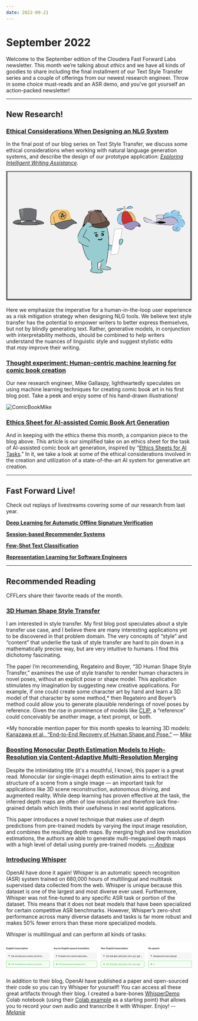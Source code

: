 ```yaml
---
date: 2022-09-21
---
```


# September 2022

Welcome to the September edition of the Cloudera Fast Forward Labs newsletter. This month we’re talking about *ethics* and we have all kinds of goodies to share including the final installment of our Text Style Transfer series and a couple of offerings from our newest research engineer.   Throw in some choice must-reads and an ASR demo, and you’ve got yourself an action-packed newsletter!

---

## New Research!

### [Ethical Considerations When Designing an NLG System](https://blog.fastforwardlabs.com/2022/07/29/ethical-considerations-when-designing-an-nlg-system.html)

In the final post of our blog series on Text Style Transfer, we discuss some ethical considerations when working with natural language generation systems, and describe the design of our prototype application: [*Exploring Intelligent Writing Assistance*](https://huggingface.co/spaces/cffl/Exploring_Intelligent_Writing_Assistance).

![TST](/images/hugo/tst_bart_cover-1663888335.png)

Here we emphasize the imperative for a human-in-the-loop user experience as a risk mitigation strategy when designing NLG tools. We believe text style transfer has the potential to empower writers to better express themselves, but not by blindly generating text. Rather, generative models, in conjunction with interpretability methods, should be combined to help writers understand the nuances of linguistic style and suggest stylistic edits that *may* improve their writing.

### [Thought experiment: Human-centric machine learning for comic book creation](https://blog.fastforwardlabs.com/2022/09/08/thought-experiment-human-centric-machine-learning-for-comic-book-creation.html)

Our new research engineer, Mike Gallaspy, lightheartedly speculates on using machine learning techniques for creating comic book art in his first blog post. Take a peek and enjoy some of his hand-drawn illustrations!

![ComicBookMike](/images/hugo/comic_book_mike-1663888400.png)

### [Ethics Sheet for AI-assisted Comic Book Art Generation](https://blog.cloudera.com/ethics-sheet-for-ai-assisted-comic-book-art-generation/)

And in keeping with the ethics theme this month, a companion piece to the blog above. This article is our simplified take on an ethics sheet for the task of AI-assisted comic book art generation, inspired by “[Ethics Sheets for AI Tasks](https://arxiv.org/abs/2107.01183).” In it, we take a look at some of the ethical considerations involved in the creation and utilization of a state-of-the-art AI system for generative art creation. 

---

## Fast Forward Live!

Check out replays of livestreams covering some of our research from last year.

[**Deep Learning for Automatic Offline Signature Verification**](https://youtu.be/7_MlFxyPYSg)

[**Session-based Recommender Systems**](https://www.youtube.com/watch?v=JoRx6udpnbI)

[**Few-Shot Text Classification**](https://youtu.be/oLFqTj5FcEA)

**[Representation Learning for Software Engineers](https://youtu.be/o4gQLVzIm5U)**

---

## Recommended Reading

CFFLers share their favorite reads of the month.

### [3D Human Shape Style Transfer](https://arxiv.org/abs/2109.01587)

I am interested in style transfer. My first blog post speculates about a style transfer use case, and I believe there are many interesting applications yet to be discovered in that problem domain. The very concepts of “style” and “content” that underlie the task of style transfer are hard to pin down in a mathematically precise way, but are very intuitive to humans. I find this dichotomy fascinating.

The paper I’m recommending, Regateiro and Boyer, “3D Human Shape Style Transfer,” examines the use of style transfer to render human characters in novel poses, without an explicit pose or shape model. This application stimulates my imagination by suggesting new creative applications. For example, if one could create some character art by hand and learn a 3D model of that character by some method,* then Regateiro and Boyer’s method could allow you to generate plausible renderings of novel poses by reference. Given the rise in prominence of models like [CLIP](https://arxiv.org/abs/2103.00020), a “reference” could conceivably be another image, a text prompt, or both.

*My honorable mention paper for this month speaks to learning 3D models: [Kanazawa et al., “End-to-End Recovery of Human Shape and Pose.”](https://openaccess.thecvf.com/content_cvpr_2018/html/Kanazawa_End-to-End_Recovery_of_CVPR_2018_paper.html) — [*Mike*](https://www.linkedin.com/in/michael-gallaspy-65a492a5/)

### [Boosting Monocular Depth Estimation Models to High-Resolution via Content-Adaptive Multi-Resolution Merging](https://arxiv.org/abs/2105.14021)

Despite the intimidating title (it's a mouthful, I know), this paper is a great read. Monocular (or single-image) depth estimation aims to extract the structure of a scene from a single image — an important task for applications like 3D scene reconstruction, autonomous driving, and augmented reality. While deep learning has proven effective at the task, the inferred depth maps are often of low resolution and therefore lack fine-grained details which limits their usefulness in real world applications.

This paper introduces a novel technique that makes use of depth predictions from pre-trained models by varying the input image resolution, and combines the resulting depth maps. By merging high and low resolution estimations, the authors are able to generate multi-megapixel depth maps with a high level of detail using purely pre-trained models. *[— Andrew](https://twitter.com/andrewrreed)*

### [Introducing Whisper](https://openai.com/blog/whisper/)

OpenAI have done it again! Whisper is an automatic speech recognition (ASR) system trained on 680,000 hours of multilingual and multitask supervised data collected from the web. Whisper is unique because this dataset is one of the largest and most diverse ever used. Furthermore, Whisper was not fine-tuned to any specific ASR task or portion of the dataset. This means that it does not beat models that have been specialized for certain competitive ASR benchmarks. However, Whisper’s zero-shot performance across many diverse datasets and tasks is far more robust and makes 50% fewer errors than these more specialized models. 

Whisper is multilingual and can perform all kinds of tasks: 

![whisper-tasks.svg](/images/hugo/whisper-tasks-1663888435.svg)

In addition to their blog, OpenAI have published a paper and open-sourced their code so you can try Whisper for yourself!  You can access all these great artifacts through their blog. I created a bare-bones [WhisperDemo](https://github.com/fastforwardlabs/whisper-openai/blob/master/WhisperDemo.ipynb) Colab notebook (using their [Colab example](https://colab.research.google.com/github/openai/whisper/blob/master/notebooks/LibriSpeech.ipynb) as a starting point) that allows you to record your own audio and transcribe it with Whisper. Enjoy! -- *[Melanie](https://www.linkedin.com/in/melanierbeck/)*